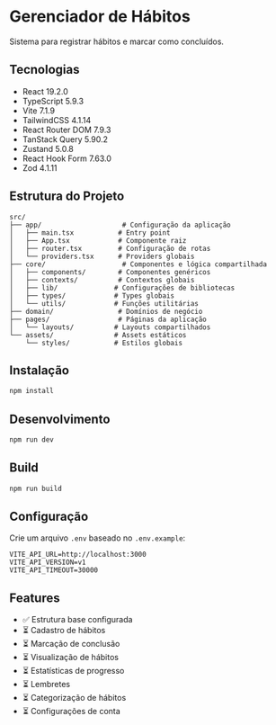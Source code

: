 # Gerenciador de Hábitos

Sistema para registrar hábitos e marcar como concluídos.

## Tecnologias

- React 19.2.0
- TypeScript 5.9.3
- Vite 7.1.9
- TailwindCSS 4.1.14
- React Router DOM 7.9.3
- TanStack Query 5.90.2
- Zustand 5.0.8
- React Hook Form 7.63.0
- Zod 4.1.11

## Estrutura do Projeto

```
src/
├── app/                    # Configuração da aplicação
│   ├── main.tsx           # Entry point
│   ├── App.tsx            # Componente raiz
│   ├── router.tsx         # Configuração de rotas
│   └── providers.tsx      # Providers globais
├── core/                   # Componentes e lógica compartilhada
│   ├── components/        # Componentes genéricos
│   ├── contexts/          # Contextos globais
│   ├── lib/              # Configurações de bibliotecas
│   ├── types/            # Types globais
│   └── utils/            # Funções utilitárias
├── domain/                # Domínios de negócio
├── pages/                 # Páginas da aplicação
│   └── layouts/          # Layouts compartilhados
└── assets/               # Assets estáticos
    └── styles/           # Estilos globais
```

## Instalação

```bash
npm install
```

## Desenvolvimento

```bash
npm run dev
```

## Build

```bash
npm run build
```

## Configuração

Crie um arquivo `.env` baseado no `.env.example`:

```
VITE_API_URL=http://localhost:3000
VITE_API_VERSION=v1
VITE_API_TIMEOUT=30000
```

## Features

- ✅ Estrutura base configurada
- ⏳ Cadastro de hábitos
- ⏳ Marcação de conclusão
- ⏳ Visualização de hábitos
- ⏳ Estatísticas de progresso
- ⏳ Lembretes
- ⏳ Categorização de hábitos
- ⏳ Configurações de conta
